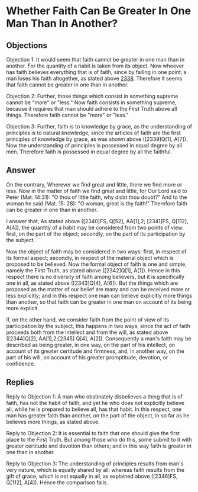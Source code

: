 # Whether Faith Can Be Greater In One Man Than In Another?

## Objections

Objection 1: It would seem that faith cannot be greater in one man than in another. For the quantity of a habit is taken from its object. Now whoever has faith believes everything that is of faith, since by failing in one point, a man loses his faith altogether, as stated above [2338](A[3]). Therefore it seems that faith cannot be greater in one than in another.

Objection 2: Further, those things which consist in something supreme cannot be "more" or "less." Now faith consists in something supreme, because it requires that man should adhere to the First Truth above all things. Therefore faith cannot be "more" or "less."

Objection 3: Further, faith is to knowledge by grace, as the understanding of principles is to natural knowledge, since the articles of faith are the first principles of knowledge by grace, as was shown above ([2339]Q[1], A[7]). Now the understanding of principles is possessed in equal degree by all men. Therefore faith is possessed in equal degree by all the faithful.

## Answer

On the contrary, Wherever we find great and little, there we find more or less. Now in the matter of faith we find great and little, for Our Lord said to Peter (Mat. 14:31): "O thou of little faith, why didst thou doubt?" And to the woman he said (Mat. 15: 28): "O woman, great is thy faith!" Therefore faith can be greater in one than in another.

I answer that, As stated above ([2340]FS, Q[52], AA[1],2; [2341]FS, Q[112], A[4]), the quantity of a habit may be considered from two points of view: first, on the part of the object; secondly, on the part of its participation by the subject.

Now the object of faith may be considered in two ways: first, in respect of its formal aspect; secondly, in respect of the material object which is proposed to be believed. Now the formal object of faith is one and simple, namely the First Truth, as stated above ([2342]Q[1], A[1]). Hence in this respect there is no diversity of faith among believers, but it is specifically one in all, as stated above ([2343]Q[4], A[6]). But the things which are proposed as the matter of our belief are many and can be received more or less explicitly; and in this respect one man can believe explicitly more things than another, so that faith can be greater in one man on account of its being more explicit.

If, on the other hand, we consider faith from the point of view of its participation by the subject, this happens in two ways, since the act of faith proceeds both from the intellect and from the will, as stated above ([2344]Q[2], AA[1],2;[2345] Q[4], A[2]). Consequently a man's faith may be described as being greater, in one way, on the part of his intellect, on account of its greater certitude and firmness, and, in another way, on the part of his will, on account of his greater promptitude, devotion, or confidence.

## Replies

Reply to Objection 1: A man who obstinately disbelieves a thing that is of faith, has not the habit of faith, and yet he who does not explicitly believe all, while he is prepared to believe all, has that habit. In this respect, one man has greater faith than another, on the part of the object, in so far as he believes more things, as stated above.

Reply to Objection 2: It is essential to faith that one should give the first place to the First Truth. But among those who do this, some submit to it with greater certitude and devotion than others; and in this way faith is greater in one than in another.

Reply to Objection 3: The understanding of principles results from man's very nature, which is equally shared by all: whereas faith results from the gift of grace, which is not equally in all, as explained above ([2346]FS, Q[112], A[4]). Hence the comparison fails.